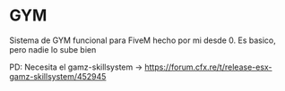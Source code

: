 # GYM
Sistema de GYM funcional para FiveM hecho por mi desde 0. Es basico, pero nadie lo sube bien

PD: Necesita el gamz-skillsystem -> https://forum.cfx.re/t/release-esx-gamz-skillsystem/452945
